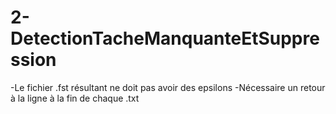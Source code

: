 # 2-DetectionTacheManquanteEtSuppression

-Le fichier .fst résultant ne doit pas avoir des epsilons
-Nécessaire un retour à la ligne à la fin de chaque .txt
